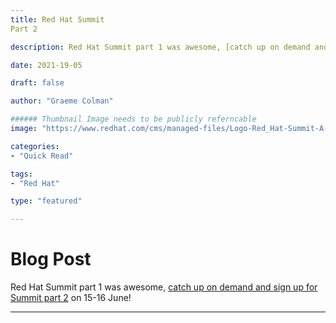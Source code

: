 ```yaml
---
title: Red Hat Summit 
Part 2

description: Red Hat Summit part 1 was awesome, [catch up on demand and sign up for Summit part 2](https://www.redhat.com/en/summit) on 15-16 June!

date: 2021-19-05

draft: false

author: "Graeme Colman"

###### Thumbnail Image needs to be publicly referncable
image: "https://www.redhat.com/cms/managed-files/Logo-Red_Hat-Summit-A-Standard-RGB-02.svg"

categories:
- "Quick Read"

tags:
- "Red Hat"

type: "featured"

---
```


# Blog Post

Red Hat Summit part 1 was awesome, [catch up on demand and sign up for Summit part 2](https://www.redhat.com/en/summit) on 15-16 June! 
        
        
--- 


